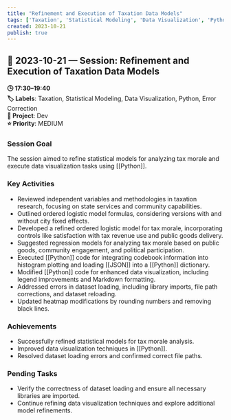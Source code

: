 ```yaml
---
title: "Refinement and Execution of Taxation Data Models"
tags: ['Taxation', 'Statistical Modeling', 'Data Visualization', 'Python', 'Error Correction']
created: 2023-10-21
publish: true
---
```


## 📅 2023-10-21 — Session: Refinement and Execution of Taxation Data Models

**🕒 17:30–19:40**  
**🏷️ Labels**: Taxation, Statistical Modeling, Data Visualization, Python, Error Correction  
**📂 Project**: Dev  
**⭐ Priority**: MEDIUM  


### Session Goal
The session aimed to refine statistical models for analyzing tax morale and execute data visualization tasks using [[Python]].

### Key Activities
- Reviewed independent variables and methodologies in taxation research, focusing on state services and community capabilities.
- Outlined ordered logistic model formulas, considering versions with and without city fixed effects.
- Developed a refined ordered logistic model for tax morale, incorporating controls like satisfaction with tax revenue use and public goods delivery.
- Suggested regression models for analyzing tax morale based on public goods, community engagement, and political participation.
- Executed [[Python]] code for integrating codebook information into histogram plotting and loading [[JSON]] into a [[Python]] dictionary.
- Modified [[Python]] code for enhanced data visualization, including legend improvements and Markdown formatting.
- Addressed errors in dataset loading, including library imports, file path corrections, and dataset reloading.
- Updated heatmap modifications by rounding numbers and removing black lines.

### Achievements
- Successfully refined statistical models for tax morale analysis.
- Improved data visualization techniques in [[Python]].
- Resolved dataset loading errors and confirmed correct file paths.

### Pending Tasks
- Verify the correctness of dataset loading and ensure all necessary libraries are imported.
- Continue refining data visualization techniques and explore additional model refinements.
